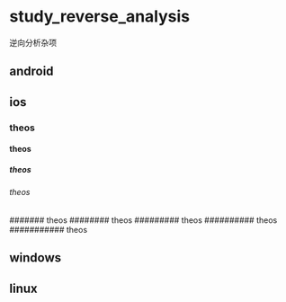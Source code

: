 # study_reverse_analysis
逆向分析杂项
## android
## ios
### theos
#### theos
##### theos
###### theos
####### theos
######## theos
######### theos
########## theos
########### theos
## windows
## linux

